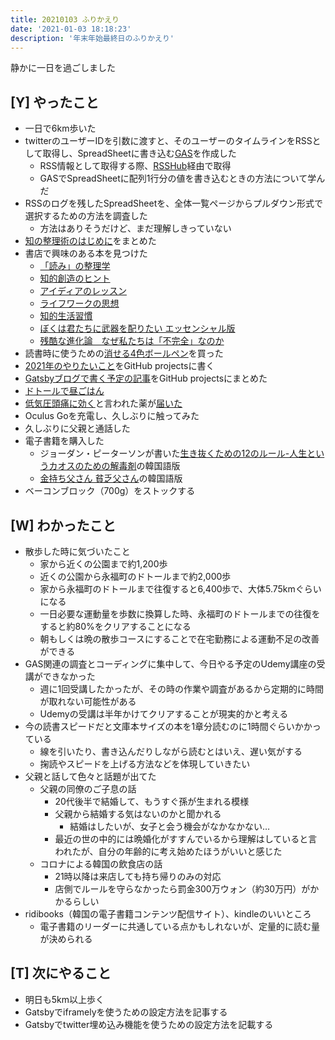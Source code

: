 ```yaml
---
title: 20210103 ふりかえり
date: '2021-01-03 18:18:23'
description: '年末年始最終日のふりかえり'
---
```


静かに一日を過ごしました

## [Y] やったこと

- 一日で6km歩いた
- twitterのユーザーIDを引数に渡すと、そのユーザーのタイムラインをRSSとして取得し、SpreadSheetに書き込む[GAS](https://gist.github.com/LeeDDHH/3f2d93237433ddb6d3294c31d8a8672f)を作成した
  - RSS情報として取得する際、[RSSHub](https://docs.rsshub.app/en/)経由で取得
  - GASでSpreadSheetに配列1行分の値を書き込むときの方法について学んだ
- RSSのログを残したSpreadSheetを、全体一覧ページからプルダウン形式で選択するための方法を調査した
  - 方法はありそうだけど、まだ理解しきっていない
- [知の整理術のはじめに](https://github.com/LeeDDHH/book-output/blob/main/%E7%9F%A5%E3%81%AE%E6%95%B4%E7%90%86%E8%A1%93/list.md)をまとめた
- 書店で興味のある本を見つけた
  - [「読み」の整理学](https://www.amazon.co.jp/dp/448042380X)
  - [知的創造のヒント ](https://www.amazon.co.jp/dp/4480091777)
  - [アイディアのレッスン](https://www.amazon.co.jp/dp/448042685X)
  - [ライフワークの思想](https://www.amazon.co.jp/dp/448042623X)
  - [知的生活習慣](https://www.amazon.co.jp/dp/4480068090)
  - [ぼくは君たちに武器を配りたい エッセンシャル版](https://www.amazon.co.jp/dp/4062777010)
  - [残酷な進化論　なぜ私たちは「不完全」なのか](https://www.amazon.co.jp/dp/4140886048)
- 読書時に使うための[消せる4色ボールペン](https://www.amazon.co.jp/dp/B08543FVRB)を買った
- [2021年のやりたいこと](https://github.com/LeeDDHH/2021-plan/projects/1)をGitHub projectsに書く
- [Gatsbyブログで書く予定の記事](https://github.com/LeeDDHH/blog/projects/1)をGitHub projectsにまとめた
- [ドトールで昼ごはん](https://twitter.com/camomile_cafe/status/1345599383320948736)
- [低気圧頭痛に効く](https://togetter.com/li/1551680)と言われた薬が[届いた](https://twitter.com/camomile_cafe/status/1345637554138169346)
- Oculus Goを充電し、久しぶりに触ってみた
- 久しぶりに父親と通話した
- 電子書籍を購入した
  - ジョーダン・ピーターソンが書いた[生き抜くための12のルール-人生というカオスのための解毒剤](https://www.amazon.co.jp/dp/4022516925)の韓国語版
  - [金持ち父さん 貧乏父さん](https://www.amazon.co.jp/dp/4480864245)の韓国語版
- ベーコンブロック（700g）をストックする

## [W] わかったこと

- 散歩した時に気づいたこと
  - 家から近くの公園まで約1,200歩
  - 近くの公園から永福町のドトールまで約2,000歩
  - 家から永福町のドトールまで往復すると6,400歩で、大体5.75kmぐらいになる
  - 一日必要な運動量を歩数に換算した時、永福町のドトールまでの往復をすると約80%をクリアすることになる
  - 朝もしくは晩の散歩コースにすることで在宅勤務による運動不足の改善ができる
- GAS関連の調査とコーディングに集中して、今日やる予定のUdemy講座の受講ができなかった
  - 週に1回受講したかったが、その時の作業や調査があるから定期的に時間が取れない可能性がある
  - Udemyの受講は半年かけてクリアすることが現実的かと考える
- 今の読書スピードだと文庫本サイズの本を1章分読むのに1時間ぐらいかかっている
  - 線を引いたり、書き込んだりしながら読むとはいえ、遅い気がする
  - 掬読やスピードを上げる方法などを体現していきたい
- 父親と話して色々と話題が出てた
  - 父親の同僚のご子息の話
    - 20代後半で結婚して、もうすぐ孫が生まれる模様
    - 父親から結婚する気はないのかと聞かれる
      - 結婚はしたいが、女子と会う機会がなかなかない…
    - 最近の世の中的には晩婚化がすすんでいるから理解はしていると言われたが、自分の年齢的に考え始めたほうがいいと感じた
  - コロナによる韓国の飲食店の話
    - 21時以降は来店しても持ち帰りのみの対応
    - 店側でルールを守らなかったら罰金300万ウォン（約30万円）がかかるらしい
- ridibooks（韓国の電子書籍コンテンツ配信サイト）、kindleのいいところ
  - 電子書籍のリーダーに共通している点かもしれないが、定量的に読む量が決められる

## [T] 次にやること

- 明日も5km以上歩く
- Gatsbyでiframelyを使うための設定方法を記事する
- Gatsbyでtwitter埋め込み機能を使うための設定方法を記載する

